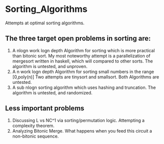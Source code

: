 # Sorting_Algorithms
Attempts at optimal sorting algorithms.
## The three target open problems in sorting are:
1) A nlogn work logn depth Algorithm for sorting which is more practical than bitonic sort.
My most noteworthy attempt is a parallelization of mergesort written in haskell, which will compared to other sorts.
The algorithm is untested, and unproven.
2) A n work logn depth Algorithm for sorting small numbers in the range [0,poly(n)]
Two attempts are tinysort and smallsort.
Both Algorithms are untested.
3) A sub nlogn sorting algorithm which uses hashing and truncation. 
The algorithm is untested, and randomized.
## Less important problems
1) Discussing L vs NC^1 via sorting/permutation logic. Attempting a complexity theorem.
2) Analyzing Bitonic Merge. What happens when you feed this circuit a non-bitonic sequence.
